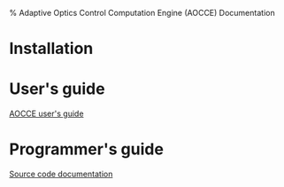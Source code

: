 % Adaptive Optics Control Computation Engine (AOCCE) Documentation


# Installation





# User's guide

[AOCCE user's guide]( src/AOloopControl/doc/AOloopControl.html )



# Programmer's guide

[Source code documentation]( html/index.html ) 

